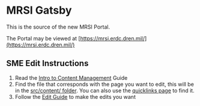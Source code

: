 # MRSI Gatsby

This is the source of the new MRSI Portal.

The Portal may be viewed at [https://mrsi.erdc.dren.mil/](https://mrsi.erdc.dren.mil/)

## SME Edit Instructions

1. Read the [Intro to Content Management](./docs/content-managment-docs/intro-to-content-managment.md) Guide
2. Find the file that corresponds with the page you want to edit, this will be in the [src/content/ folder](./src/content/). You can also use the [quicklinks page](./docs/content-management-docs/page-md-quicklinks.md) to find it.
3. Follow the [Edit Guide](./docs/content-management-docs/edit-instructions.md) to make the edits you want
